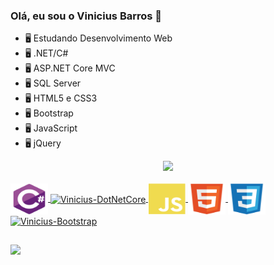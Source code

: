 ### Olá, eu sou o Vinicius Barros 👋

- 🖥 Estudando Desenvolvimento Web
- 🖥 .NET/C#
- 🖥 ASP.NET Core MVC
- 🖥 SQL Server
- 🖥 HTML5 e CSS3
- 🖥 Bootstrap
- 🖥 JavaScript
- 🖥 jQuery

<div align="center">
  <a href="https://github.com/ViniciusB">
  <img height="150em" src="https://github-readme-stats.vercel.app/api/top-langs/?username=viniciusb&layout=compact&langs_count=16&theme=dark"/>
</div>

<div style="display: inline_block"><br>
  <img align="center" alt="Vinicius-Csharp" height="50" width="60" src="https://raw.githubusercontent.com/devicons/devicon/master/icons/csharp/csharp-original.svg">
  <img align="center" alt="Vinicius-DotNetCore" height="50" width="60" src="https://cdn.jsdelivr.net/gh/devicons/devicon/icons/dotnetcore/dotnetcore-original.svg" />
  <img align="center" alt="Vinicius-Js" height="50" width="60" src="https://raw.githubusercontent.com/devicons/devicon/master/icons/javascript/javascript-plain.svg">
  <img align="center" alt="Vinicius-HTML" height="50" width="60" src="https://raw.githubusercontent.com/devicons/devicon/master/icons/html5/html5-original.svg">
  <img align="center" alt="Vinicius-CSS" height="50" width="60" src="https://raw.githubusercontent.com/devicons/devicon/master/icons/css3/css3-original.svg">
  <img align="center" alt="Vinicius-Bootstrap" height="50" width="60" src="https://cdn.jsdelivr.net/gh/devicons/devicon/icons/bootstrap/bootstrap-original.svg">
  
  ##
  
  <div> 
 
  <a href="https://www.linkedin.com/in/vinicius-barros-63866b181" target="_blank"><img src="https://img.shields.io/badge/-LinkedIn-%230077B5?style=for-the-badge&logo=linkedin&logoColor=white" target="_blank"></a> 

</div>
